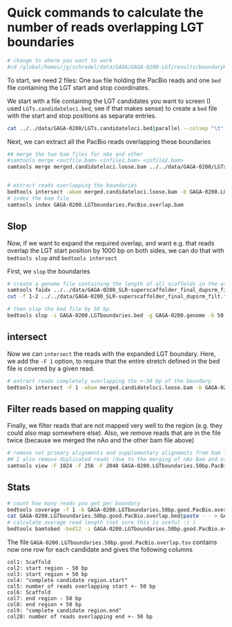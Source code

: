 # Quick commands to calculate the number of reads overlapping LGT boundaries

```bash
# change to where you want to work
#cd /global/homes/jg/schradel/data/GAGA/GAGA-0200-LGT/results/boundaryReads
```

To start, we need 2 files: One `bam` file holding the PacBio reads and one `bed` file containing the LGT start and stop coordinates.

We start with a file containing the LGT candidates you want to screen (I used `LGTs.candidateloci.bed`, see if that makes sense) to create a `bed` file with the start and stop positions as separate entries.

```bash
cat ../../data/GAGA-0200/LGTs.candidateloci.bed|parallel --colsep "\t"  echo -e '{1}"\t"{2}"\t"{2}"\t"{1}"-"{2}":"{3}.start"\n"{1}"\t"{3}"\t"{3}"\t"{1}"-"{2}":"{3}.end' >  GAGA-0200.LGTboundaries.bed
```

Next, we can extract all the PacBio reads overlapping these boundaries
```bash
## merge the two bam files for nAo and other
#samtools merge <outfile.bam> <infile1.bam> <infile2.bam>
samtools merge merged.candidateloci.loose.bam ../../data/GAGA-0200/LGTs.nAo.candidateloci.loose.PacBio.bam ../../data/GAGA-0200/LGTs.candidateloci.loose.PacBio.bam


# extract reads overlapping the boundaries
bedtools intersect -abam merged.candidateloci.loose.bam -b GAGA-0200.LGTboundaries.bed > GAGA-0200.LGTboundaries.PacBio.overlap.bam
# index the bam file
samtools index GAGA-0200.LGTboundaries.PacBio.overlap.bam
```

## Slop

Now, if we want to expand the required overlap, and want e.g. that reads overlap the LGT start position by 1000 bp on both sides, we can do that with `bedtools slop` and `bedtools intersect`

First, we `slop` the boundaries
```bash
# create a genome file containing the length of all scaffolds in the assembly (required by bedtools)
samtools faidx ../../data/GAGA-0200_SLR-superscaffolder_final_dupsrm_filt.fasta
cut -f 1-2 ../../data/GAGA-0200_SLR-superscaffolder_final_dupsrm_filt.fasta.fai > GAGA-0200.genome

# then slop the bed file by 50 bp.
bedtools slop -i GAGA-0200.LGTboundaries.bed -g GAGA-0200.genome -b 50 > GAGA-0200.LGTboundaries.50bp.up.down.bed
```

## intersect
Now we can `intersect` the reads with the expanded LGT boundary. Here, we add the `-F 1` option, to require that the entire stretch defined in the bed file is covered by a given read.

```bash
# extract reads completely overlapping the +-50 bp of the boundary
bedtools intersect -F 1 -abam merged.candidateloci.loose.bam -b GAGA-0200.LGTboundaries.50bp.up.down.bed > GAGA-0200.LGTboundaries.50bp.PacBio.overlap.bam
```

## Filter reads based on mapping quality
Finally, we filter reads that are not mapped very well to the region (e.g. they could also map somewhere else). Also, we remove reads that are in the file twice (because we merged the nAo and the other bam file above)
```bash
# remove not primary alignments and supplementary alignments from bam file. Google "sam flags explained" for details
## I also remove duplicated reads (due to the merging of nAo Bam and other bam above), with the awk command
samtools view -F 1024 -F 256 -F 2048 GAGA-0200.LGTboundaries.50bp.PacBio.overlap.bam -h |awk '!visited[$0]++|| $1 ~ /^@/' |samtools view -bS - > GAGA-0200.LGTboundaries.50bp.good.PacBio.overlap.bam
```

## Stats
```bash
# count how many reads you get per boundary
bedtools coverage -f 1 -b GAGA-0200.LGTboundaries.50bp.good.PacBio.overlap.bam -a GAGA-0200.LGTboundaries.50bp.up.down.bed  -counts > GAGA-0200.LGTboundaries.50bp.good.PacBio.overlap.bed
cat GAGA-0200.LGTboundaries.50bp.good.PacBio.overlap.bed|paste - - > GAGA-0200.LGTboundaries.50bp.good.PacBio.overlap.tsv
# calculate average read length (not sure this is useful :) )
bedtools bamtobed -bed12 -i GAGA-0200.LGTboundaries.50bp.good.PacBio.overlap.bam|cut -f 11|awk '{ total += $1; count++ } END { print total/count }'
```

The file `GAGA-0200.LGTboundaries.50bp.good.PacBio.overlap.tsv` contains now one row for each candidate and gives the following columns

```
col1: Scaffold
col2: start region - 50 bp
col3: start region + 50 bp
col4: "complete candidate region.start"
col5: number of reads overlapping start +- 50 bp
col6: Scaffold
col7: end region - 50 bp
col8: end region + 50 bp
col9: "complete candidate region.end"
col20: number of reads overlapping end +- 50 bp
```
